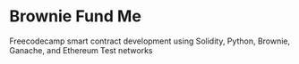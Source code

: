 # Brownie Fund Me 

Freecodecamp smart contract development using Solidity, Python, Brownie, Ganache, and Ethereum Test networks

